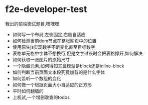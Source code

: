 f2e-developer-test
==================

我出的前端面试题目,嘿嘿嘿

* 如何写一个布局,左侧固定,右侧自适应
* 如何检测当前dom节点在整张网页中的位置
* 使用原生js实现数字不断变化直至目标数字
* 表格单元格中字体不想换行,但是文字过长时会把表格撑开,如何解决
* 如何获取一张图片的原始尺寸
* 一个隐藏元素,如何得知其盒模型是block还是inline-block
* 如何判断当前页面文本段究竟加载的是什么字体
* 如何监听一个数组的变化
* 如何做一个根据页面大小自适应的正方形
* 平时如何翻墙的
* 上机试,一个增删改查的todos
